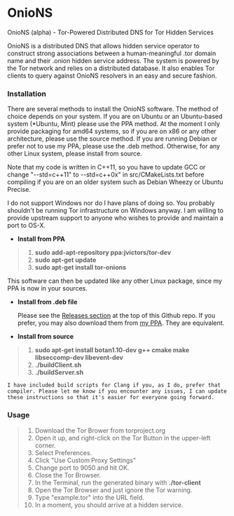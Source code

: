 OnioNS
========

OnioNS (alpha) - Tor-Powered Distributed DNS for Tor Hidden Services

OnioNS is a distributed DNS that allows hidden service operator to construct strong associations between a human-meaningful .tor domain name and their .onion hidden service address. The system is powered by the Tor network and relies on a distributed database. It also enables Tor clients to query against OnioNS resolvers in an easy and secure fashion.

### Installation

There are several methods to install the OnioNS software. The method of choice depends on your system. If you are on Ubuntu or an Ubuntu-based system (*Ubuntu, Mint) please use the PPA method. At the moment I only provide packaging for amd64 systems, so if you are on x86 or any other architecture, please use the source method. If you are running Debian or prefer not to use my PPA, please use the .deb method. Otherwise, for any other Linux system, please install from source.

Note that my code is written in C++11, so you have to update GCC or change "--std=c++11" to --std=c++0x" in src/CMakeLists.txt before compiling if you are on an older system such as Debian Wheezy or Ubuntu Precise.

I do not support Windows nor do I have plans of doing so. You probably shouldn't be running Tor infrastructure on Windows anyway. I am willing to provide upstream support to anyone who wishes to provide and maintain a port to OS-X.

* **Install from PPA**

> 1. **sudo add-apt-repository ppa:jvictors/tor-dev**
> 2. **sudo apt-get update**
> 3. **sudo apt-get install tor-onions**

This software can then be updated like any other Linux package, since my PPA is now in your sources.

* **Install from .deb file**

    Please see the [Releases section](https://github.com/Jesse-V/OnioNS/releases) at the top of this Github repo. If you prefer, you may also download them from [my PPA](https://launchpad.net/~jvictors/+archive/tor-dev/+packages). They are equivalent.

* **Install from source**

> 1. **sudo apt-get install botan1.10-dev g++ cmake make libseccomp-dev libevent-dev**
> 2. **./buildClient.sh**
> 3. **./buildServer.sh**

    I have included build scripts for Clang if you, as I do, prefer that compiler. Please let me know if you encounter any issues, I can update these instructions so that it's easier for everyone going forward.

### Usage

> 1. Download the Tor Brower from torproject.org
> 2. Open it up, and right-click on the Tor Button in the upper-left corner.
> 3. Select Preferences.
> 4. Click "Use Custom Proxy Settings"
> 5. Change port to 9050 and hit OK.
> 6. Close the Tor Browser.
> 7. In the Terminal, run the generated binary with **./tor-client**
> 8. Open the Tor Browser and just ignore the Tor warning.
> 9. Type "example.tor" into the URL field.
> 10. In a moment, you should arrive at a hidden service.
